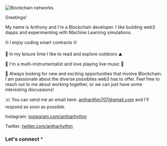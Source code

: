 ![Blockchain networks](https://bernardmarr.com/img/30%20Real%20Examples%20Of%20Blockchain%20Technology%20In%20Practice.png)

Greetings!

My name is Anthony and I'm a Blockchain developer. I like building web3 dapps and experimenting with Machine Learning simulations.

⛓️ I enjoy coding smart contracts ⛓️

🔭 In my leisure time I like to read and explore outdoors ⛰️

🎵 I'm a multi-instrumentalist and love playing live music 🎵

💬 Always looking for new and exciting opportunities that involve Blockchain. I am passionate about the diverse possiblies web3 has to offer. Feel free to reach out to me about working together, or we can just have some interesting discussions!

✉️ You can send me an email here: antharithm707@gmail.com and I'll respond as soon as possible.

Instagram: [instagram.com/antharhythm](https://www.instagram.com/antharhythm/)

Twitter: [twitter.com/antharhythm](https://twitter.com/antharhythm)

### Let's connect ^
